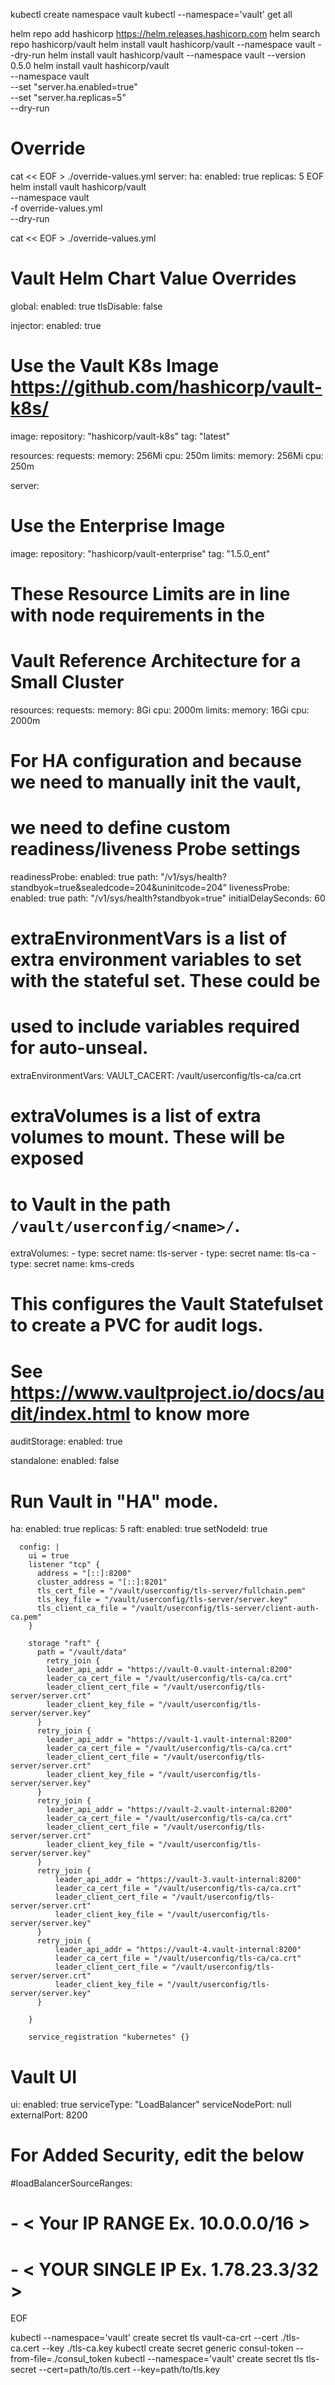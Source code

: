 

kubectl create namespace vault
kubectl --namespace='vault' get all

helm repo add hashicorp https://helm.releases.hashicorp.com
helm search repo hashicorp/vault
helm install vault hashicorp/vault --namespace vault --dry-run
helm install vault hashicorp/vault --namespace vault --version 0.5.0
helm install vault hashicorp/vault \
    --namespace vault \
    --set "server.ha.enabled=true" \
    --set "server.ha.replicas=5" \
    --dry-run


# Override 

cat << EOF > ./override-values.yml
server:
  ha:
    enabled: true
    replicas: 5
EOF
helm install vault hashicorp/vault \
    --namespace vault \
    -f override-values.yml \
    --dry-run

cat << EOF > ./override-values.yml
# Vault Helm Chart Value Overrides
global:
  enabled: true
  tlsDisable: false

injector:
  enabled: true
  # Use the Vault K8s Image https://github.com/hashicorp/vault-k8s/
  image:
    repository: "hashicorp/vault-k8s"
    tag: "latest"

  resources:
      requests:
        memory: 256Mi
        cpu: 250m
      limits:
        memory: 256Mi
        cpu: 250m

server:
  # Use the Enterprise Image
  image:
    repository: "hashicorp/vault-enterprise"
    tag: "1.5.0_ent"

  # These Resource Limits are in line with node requirements in the
  # Vault Reference Architecture for a Small Cluster
  resources:
    requests:
      memory: 8Gi
      cpu: 2000m
    limits:
      memory: 16Gi
      cpu: 2000m

  # For HA configuration and because we need to manually init the vault,
  # we need to define custom readiness/liveness Probe settings
  readinessProbe:
    enabled: true
    path: "/v1/sys/health?standbyok=true&sealedcode=204&uninitcode=204"
  livenessProbe:
    enabled: true
    path: "/v1/sys/health?standbyok=true"
    initialDelaySeconds: 60

  # extraEnvironmentVars is a list of extra environment variables to set with the stateful set. These could be
  # used to include variables required for auto-unseal.
  extraEnvironmentVars:
    VAULT_CACERT: /vault/userconfig/tls-ca/ca.crt

  # extraVolumes is a list of extra volumes to mount. These will be exposed
  # to Vault in the path `/vault/userconfig/<name>/`.
  extraVolumes:
    - type: secret
      name: tls-server
    - type: secret
      name: tls-ca
    - type: secret
      name: kms-creds

  # This configures the Vault Statefulset to create a PVC for audit logs.
  # See https://www.vaultproject.io/docs/audit/index.html to know more
  auditStorage:
    enabled: true

  standalone:
    enabled: false

  # Run Vault in "HA" mode.
  ha:
    enabled: true
    replicas: 5
    raft:
      enabled: true
      setNodeId: true

      config: |
        ui = true
        listener "tcp" {
          address = "[::]:8200"
          cluster_address = "[::]:8201"
          tls_cert_file = "/vault/userconfig/tls-server/fullchain.pem"
          tls_key_file = "/vault/userconfig/tls-server/server.key"
          tls_client_ca_file = "/vault/userconfig/tls-server/client-auth-ca.pem"
        }

        storage "raft" {
          path = "/vault/data"
            retry_join {
            leader_api_addr = "https://vault-0.vault-internal:8200"
            leader_ca_cert_file = "/vault/userconfig/tls-ca/ca.crt"
            leader_client_cert_file = "/vault/userconfig/tls-server/server.crt"
            leader_client_key_file = "/vault/userconfig/tls-server/server.key"
          }
          retry_join {
            leader_api_addr = "https://vault-1.vault-internal:8200"
            leader_ca_cert_file = "/vault/userconfig/tls-ca/ca.crt"
            leader_client_cert_file = "/vault/userconfig/tls-server/server.crt"
            leader_client_key_file = "/vault/userconfig/tls-server/server.key"
          }
          retry_join {
            leader_api_addr = "https://vault-2.vault-internal:8200"
            leader_ca_cert_file = "/vault/userconfig/tls-ca/ca.crt"
            leader_client_cert_file = "/vault/userconfig/tls-server/server.crt"
            leader_client_key_file = "/vault/userconfig/tls-server/server.key"
          }
          retry_join {
              leader_api_addr = "https://vault-3.vault-internal:8200"
              leader_ca_cert_file = "/vault/userconfig/tls-ca/ca.crt"
              leader_client_cert_file = "/vault/userconfig/tls-server/server.crt"
              leader_client_key_file = "/vault/userconfig/tls-server/server.key"
          }
          retry_join {
              leader_api_addr = "https://vault-4.vault-internal:8200"
              leader_ca_cert_file = "/vault/userconfig/tls-ca/ca.crt"
              leader_client_cert_file = "/vault/userconfig/tls-server/server.crt"
              leader_client_key_file = "/vault/userconfig/tls-server/server.key"
          }

        }

        service_registration "kubernetes" {}

# Vault UI
ui:
  enabled: true
  serviceType: "LoadBalancer"
  serviceNodePort: null
  externalPort: 8200

  # For Added Security, edit the below
  #loadBalancerSourceRanges:
  #   - < Your IP RANGE Ex. 10.0.0.0/16 >
  #   - < YOUR SINGLE IP Ex. 1.78.23.3/32 >

EOF

kubectl --namespace='vault' create secret tls vault-ca-crt --cert ./tls-ca.cert --key ./tls-ca.key
kubectl create secret generic consul-token --from-file=./consul_token
kubectl --namespace='vault' create secret tls tls-secret --cert=path/to/tls.cert --key=path/to/tls.key
